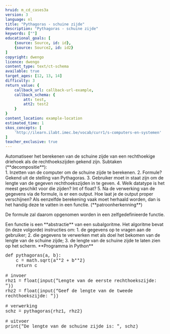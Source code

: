 ```yaml
---
hruid: m_cd_cases3a
version: 3
language: nl
title: "Pythagoras - schuine zijde"
description: "Pythagoras - schuine zijde"
keywords: [""]
educational_goals: [
    {source: Source, id: id}, 
    {source: Source2, id: id2}
]
copyright: dwengo
licence: dwengo
content_type: text/ct-schema
available: true
target_ages: [12, 13, 14]
difficulty: 3
return_value: {
    callback_url: callback-url-example,
    callback_schema: {
        att: test,
        att2: test2
    }
}
content_location: example-location
estimated_time: 1
skos_concepts: [
    'http://ilearn.ilabt.imec.be/vocab/curr1/s-computers-en-systemen'
]
teacher_exclusive: true
---
```


<context>
Automatiseer het berekenen van de schuine zijde van een rechthoekige driehoek als de rechthoekszijden gekend zijn.
</context>
<decomposition>
Subtaken (**decompositie**):<br>
1. Inzetten van de computer om de schuine zijde te berekenen. 
2. Formule? Gekend uit de stelling van Pythagoras.
3. Gebruiker moet in staat zijn om de lengte van de  gegeven rechthoekszijden in te geven.
4. Welk datatype is het meest geschikt voor die zijden? Int of float?
5. Na de verwerking van de gegevens via de formule, is er een output. Hoe laat je de output proper verschijnen?
</decomposition>
<patternRecognition>
Als eenzelfde berekening vaak moet herhaald worden, dan is het handig deze te vatten in een functie. (**patroonherkenning**)
    
De formule zal daarom opgenomen worden in een zelfgedefinieerde functie. 

</patternRecognition>
<abstraction>
Een functie is een **abstractie** van een subalgoritme.

</abstraction>
<algorithms>
Het algoritme bevat (in deze volgorde) instructies om:
1. de gegevens op te vragen aan de gebruiker;
2. die gegevens te verwerken met als doel het bekomen van de lengte van de schuine zijde;
3. de lengte van de schuine zijde te laten zien op het scherm. 


</algorithms>
<implementation>
**Programma in Python**
<div class="alert alert-box alert-secondary"><p style="  font-family: 'Courier New', monospace;">
def pythagoras(a, b):<br>
&nbsp;&nbsp;&nbsp;&nbsp;c = math.sqrt(a**2 + b**2)<br>
&nbsp;&nbsp;&nbsp;&nbsp;return c<br><br>
# invoer<br>
rhz1 = float(input("Lengte van de eerste rechthoekszijde: "))<br>
rhz2 = float(input(“Geef de lengte van de tweede rechthoekszijde: "))<br><br>
# verwerking<br>
schz = pythagoras(rhz1, rhz2)<br><br>
# uitvoer<br>
print("De lengte van de schuine zijde is: ", schz)
</div>

</implementation>

